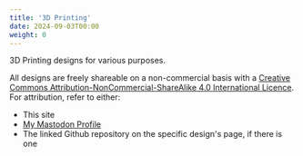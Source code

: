 ```yaml
---
title: '3D Printing'
date: 2024-09-03T00:00
weight: 0
---
```


3D Printing designs for various purposes.

All designs are freely shareable on a non-commercial basis with a [Creative Commons Attribution-NonCommercial-ShareAlike 4.0 International Licence](https://creativecommons.org/licenses/by-nc-sa/4.0/). For attribution, refer to either:

- This site
- [My Mastodon Profile](https://mastodon.social/@squaregoldfish)
- The linked Github repository on the specific design's page, if there is one
